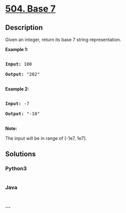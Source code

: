 # [504. Base 7](https://leetcode.com/problems/base-7)

## Description
<p>Given an integer, return its base 7 string representation.</p>



<p><b>Example 1:</b><br />

<pre>

<b>Input:</b> 100

<b>Output:</b> "202"

</pre>

</p>



<p><b>Example 2:</b><br />

<pre>

<b>Input:</b> -7

<b>Output:</b> "-10"

</pre>

</p>



<p><b>Note:</b>

The input will be in range of [-1e7, 1e7].

</p>


## Solutions


<!-- tabs:start -->

### **Python3**

```python

```

### **Java**

```java

```

### **...**
```

```

<!-- tabs:end -->